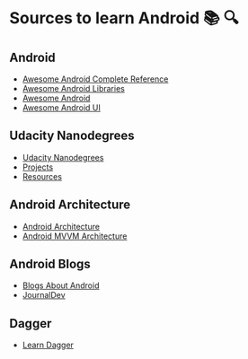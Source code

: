 # Sources to learn Android :books: :mag:

Android
---
- [Awesome Android Complete Reference](https://github.com/amitshekhariitbhu/awesome-android-complete-reference)
- [Awesome Android Libraries](https://github.com/wasabeef/awesome-android-libraries)
- [Awesome Android](https://github.com/JStumpp/awesome-android)
- [Awesome Android UI](https://github.com/wasabeef/awesome-android-ui)

Udacity Nanodegrees
---
- [Udacity Nanodegrees](https://github.com/mikesprague/udacity-nanodegrees)
- [Projects](https://github.com/Madonahs/Nano-Degree-Projects)
- [Resources](https://github.com/udacityalumni/udacity-nanodegrees-resources)

Android Architecture
---
- [Android Architecture](https://github.com/googlesamples/android-architecture)
- [Android MVVM Architecture](https://github.com/MindorksOpenSource/android-mvvm-architecture)

Android Blogs
---
- [Blogs About Android](https://github.com/vbauer/android-blogs)
- [JournalDev](https://github.com/journaldev/journaldev)

Dagger
---
- [Learn Dagger](https://github.com/abhiank/LearnDagger)